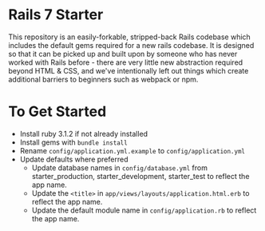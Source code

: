 # Rails 7 Starter

This repository is an easily-forkable, stripped-back Rails codebase which includes the default gems required for a new rails codebase. It is designed so that it can be picked up and built upon by someone who has never worked with Rails before - there are very little new abstraction required beyond HTML & CSS, and we've intentionally left out things which create additional barriers to beginners such as webpack or npm.  

# To Get Started
- Install ruby 3.1.2 if not already installed
- Install gems with `bundle install`
- Rename `config/application.yml.example` to `config/application.yml`
- Update defaults where preferred
  - Update database names in `config/database.yml` from starter_production, starter_development, starter_test to reflect the app name.
  - Update the `<title>` in `app/views/layouts/application.html.erb` to reflect the app name.
  - Update the default module name in `config/application.rb` to reflect the app name.